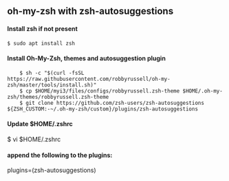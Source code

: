## oh-my-zsh with zsh-autosuggestions

#### Install zsh if not present
	$ sudo apt install zsh

#### Install Oh-My-Zsh, themes and autosuggestion plugin
```
	$ sh -c "$(curl -fsSL https://raw.githubusercontent.com/robbyrussell/oh-my-zsh/master/tools/install.sh)"
	$ cp $HOME/myi3/files/configs/robbyrussell.zsh-theme $HOME/.oh-my-zsh/themes/robbyrussell.zsh-theme
	$ git clone https://github.com/zsh-users/zsh-autosuggestions ${ZSH_CUSTOM:-~/.oh-my-zsh/custom}/plugins/zsh-autosuggestions
```
#### Update $HOME/.zshrc
$ vi $HOME/.zshrc

#### append the following to the plugins:
plugins=(zsh-autosuggestions)
